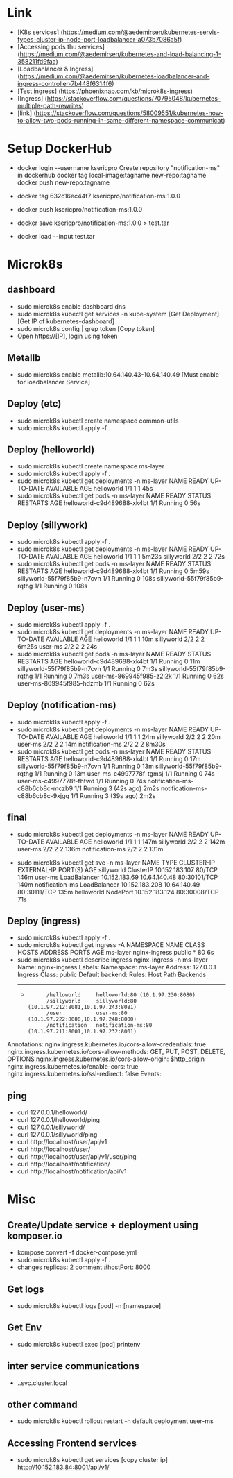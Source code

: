 # Link
- [K8s services] (https://medium.com/@aedemirsen/kubernetes-servis-types-cluster-ip-node-port-loadbalancer-a073b7086a5f)
- [Accessing pods thu services] (https://medium.com/@aedemirsen/kubernetes-and-load-balancing-1-358211fd9faa)
- [Loadbanlancer & Ingress] (https://medium.com/@aedemirsen/kubernetes-loadbalancer-and-ingress-controller-7b448f6314f6)
- [Test ingress] (https://phoenixnap.com/kb/microk8s-ingress)
- [Ingress] (https://stackoverflow.com/questions/70795048/kubernetes-multiple-path-rewrites)
- [link] (https://stackoverflow.com/questions/58009551/kubernetes-how-to-allow-two-pods-running-in-same-different-namespace-communicat)

# Setup DockerHub
- docker login --username ksericpro 
    Create repository "notification-ms" in dockerhub
    docker tag local-image:tagname new-repo:tagname
    docker push new-repo:tagname

- docker tag 632c16ec44f7 ksericpro/notification-ms:1.0.0
- docker push ksericpro/notification-ms:1.0.0
- docker save ksericpro/notification-ms:1.0.0 > test.tar
- docker load --input test.tar

# Microk8s

## dashboard
- sudo microk8s enable dashboard dns
- sudo microk8s kubectl get services -n kube-system
[Get Deployment]
[Get IP of kubernetes-dashboard]
- sudo microk8s config | grep token 
[Copy token]
- Open https://[IP], login using token

## Metallb
- sudo microk8s enable metallb:10.64.140.43-10.64.140.49
[Must enable for loadbalancer Service]

## Deploy (etc)
- sudo microk8s kubectl create namespace common-utils
- sudo microk8s kubectl apply -f .

## Deploy (helloworld)
- sudo microk8s kubectl create namespace ms-layer
- sudo microk8s kubectl apply -f .
- sudo microk8s kubectl get deployments -n ms-layer
NAME         READY   UP-TO-DATE   AVAILABLE   AGE
helloworld   1/1     1            1           45s
- sudo microk8s kubectl get pods -n ms-layer
NAME                         READY   STATUS    RESTARTS   AGE
helloworld-c9d489688-xk4bt   1/1     Running   0          56s

## Deploy (sillywork)
- sudo microk8s kubectl apply -f .
- sudo microk8s kubectl get deployments -n ms-layer
NAME         READY   UP-TO-DATE   AVAILABLE   AGE
helloworld   1/1     1            1           5m23s
sillyworld   2/2     2            2           72s
- sudo microk8s kubectl get pods -n ms-layer
NAME                          READY   STATUS    RESTARTS   AGE
helloworld-c9d489688-xk4bt    1/1     Running   0          5m59s
sillyworld-55f79f85b9-n7cvn   1/1     Running   0          108s
sillyworld-55f79f85b9-rqthg   1/1     Running   0          108s

## Deploy (user-ms)
- sudo microk8s kubectl apply -f .
- sudo microk8s kubectl get deployments -n ms-layer
NAME         READY   UP-TO-DATE   AVAILABLE   AGE
helloworld   1/1     1            1           10m
sillyworld   2/2     2            2           6m25s
user-ms      2/2     2            2           24s
- sudo microk8s kubectl get pods -n ms-layer
NAME                          READY   STATUS    RESTARTS   AGE
helloworld-c9d489688-xk4bt    1/1     Running   0          11m
sillyworld-55f79f85b9-n7cvn   1/1     Running   0          7m3s
sillyworld-55f79f85b9-rqthg   1/1     Running   0          7m3s
user-ms-869945f985-z2l2k      1/1     Running   0          62s
user-ms-869945f985-hdzmb      1/1     Running   0          62s

## Deploy (notification-ms)
- sudo microk8s kubectl apply -f .
- sudo microk8s kubectl get deployments -n ms-layer
NAME              READY   UP-TO-DATE   AVAILABLE   AGE
helloworld        1/1     1            1           24m
sillyworld        2/2     2            2           20m
user-ms           2/2     2            2           14m
notification-ms   2/2     2            2           8m30s
- sudo microk8s kubectl get pods -n ms-layer
NAME                              READY   STATUS    RESTARTS      AGE
helloworld-c9d489688-xk4bt        1/1     Running   0             17m
sillyworld-55f79f85b9-n7cvn       1/1     Running   0             13m
sillyworld-55f79f85b9-rqthg       1/1     Running   0             13m
user-ms-c4997778f-tgmsj           1/1     Running   0             74s
user-ms-c4997778f-fhtwd           1/1     Running   0             74s
notification-ms-c88b6cb8c-mczb9   1/1     Running   3 (42s ago)   2m2s
notification-ms-c88b6cb8c-9xjgq   1/1     Running   3 (39s ago)   2m2s

## final
- sudo microk8s kubectl get deployments -n ms-layer
NAME              READY   UP-TO-DATE   AVAILABLE   AGE
helloworld        1/1     1            1           147m
sillyworld        2/2     2            2           142m
user-ms           2/2     2            2           136m
notification-ms   2/2     2            2           131m

- sudo microk8s kubectl get svc -n ms-layer
NAME              TYPE           CLUSTER-IP       EXTERNAL-IP    PORT(S)        AGE
sillyworld        ClusterIP      10.152.183.107   <none>         80/TCP         146m
user-ms           LoadBalancer   10.152.183.69    10.64.140.48   80:30101/TCP   140m
notification-ms   LoadBalancer   10.152.183.208   10.64.140.49   80:30111/TCP   135m
helloworld        NodePort       10.152.183.124   <none>         80:30008/TCP   71s


## Deploy (ingress)
- sudo microk8s kubectl apply -f .
- sudo microk8s kubectl get ingress -A
NAMESPACE   NAME            CLASS    HOSTS   ADDRESS   PORTS   AGE
ms-layer    nginx-ingress   public   *                 80      6s
- sudo microk8s kubectl describe ingress nginx-ingress -n ms-layer
Name:             nginx-ingress
Labels:           <none>
Namespace:        ms-layer
Address:          127.0.0.1
Ingress Class:    public
Default backend:  <default>
Rules:
  Host        Path  Backends
  ----        ----  --------
  *           
              /helloworld     helloworld:80 (10.1.97.230:8080)
              /sillyworld     sillyworld:80 (10.1.97.212:8081,10.1.97.243:8081)
              /user           user-ms:80 (10.1.97.222:8000,10.1.97.248:8000)
              /notification   notification-ms:80 (10.1.97.211:8001,10.1.97.232:8001)
Annotations:  nginx.ingress.kubernetes.io/cors-allow-credentials: true
              nginx.ingress.kubernetes.io/cors-allow-methods: GET, PUT, POST, DELETE, OPTIONS
              nginx.ingress.kubernetes.io/cors-allow-origin: $http_origin
              nginx.ingress.kubernetes.io/enable-cors: true
              nginx.ingress.kubernetes.io/ssl-redirect: false
Events:       <none>

  

## ping
- curl 127.0.0.1/helloworld/
- curl 127.0.0.1/helloworld/ping
- curl 127.0.0.1/sillyworld/
- curl 127.0.0.1/sillyworld/ping
- curl http://localhost/user/api/v1
- curl http://localhost/user/
- curl http://localhost/user/api/v1/user/ping
- curl http://localhost/notification/
- curl http://localhost/notification/api/v1

# Misc

## Create/Update service + deployment using komposer.io
- kompose convert -f docker-compose.yml
- sudo microk8s kubectl apply -f .
- changes
    replicas: 2
    comment #hostPort: 8000

## Get logs
- sudo microk8s kubectl logs [pod] -n [namespace]

## Get Env
- sudo microk8s kubectl exec [pod] printenv

## inter service communications
- <service-name>.<service-namespace>.svc.cluster.local

## other command
- sudo microk8s kubectl rollout restart -n default deployment user-ms

## Accessing Frontend services
- sudo microk8s kubectl get services
    [copy cluster ip]
    http://10.152.183.84:8001/api/v1/
